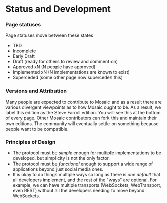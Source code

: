 # Status and Development

### Page statuses

Page statuses move between these states

- TBD
- Incomplete
- Early Draft
- Draft (ready for others to review and comment on)
- Approved xN (N people have approved)
- Implemented xN (N implementations are known to exist)
- Superceded (some other page now supercedes this)

### Versions and Attribution

Many people are expected to contribute to Mosaic and as a result there are
various divergent viewpoints as to how Mosaic ought to be. As a result, we
label this edition as the Steve Farroll edition. You will see this at the
bottom of every page. Other Mosaic contributors can fork this and maintain
their own editions. The community will eventually settle on something
because people want to be compatible.

### Principles of Design

* The protocol must be *simple* enough for multiple implementations to
  be developed, but simplicity is not the only factor.
* The protocol must be *functional* enough to support a wide range of
  applications beyond just social media ones.
* It is okay to do things multiple ways so long as there is *one default*
  that all developers implement, and the rest of the "ways" are optional.
  For example, we can have multiple transports (WebSockets, WebTransport,
  even REST) without all the developers needing to move beyond WebSockets.
